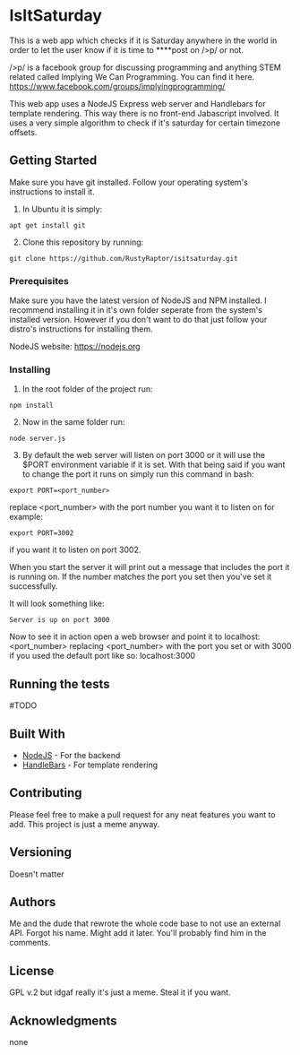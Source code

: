 # IsItSaturday

This is a web app which checks if it is Saturday anywhere in the world in order to let the user know if it is time to ****post on />p/ or not. 

/>p/ is a facebook group for discussing programming and anything STEM related called Implying We Can Programming. You can find it here. https://www.facebook.com/groups/implyingprogramming/

This web app uses a NodeJS Express web server and Handlebars for template rendering. This way there is no front-end Jabascript involved. It uses a very simple algorithm to check if it's saturday for certain timezone offsets.

## Getting Started
Make sure you have git installed. Follow your operating system's instructions to install it. 
1. In Ubuntu it is simply:
```
apt get install git
```
2. Clone this repository by running:
```
git clone https://github.com/RustyRaptor/isitsaturday.git
``` 




### Prerequisites

Make sure you have the latest version of NodeJS and NPM installed. I recommend installing it in it's own folder seperate from the system's installed version. However if you don't want to do that just follow your distro's instructions for installing them. 

NodeJS website: 
https://nodejs.org

### Installing

1. In the root folder of the project run:
```
npm install
``` 

2. Now in the same folder run:
```
node server.js
```

3. By default the web server will listen on port 3000 or it will use the $PORT environment variable if it is set. With that being said if you want to change the port it runs on simply run this command in bash:

```
export PORT=<port_number>
```
replace <port_number> with the port number you want it to listen on for example:

```
export PORT=3002
```
if you want it to listen on port 3002. 

When you start the server it will print out a message that includes the port it is running on. If the number matches the port you set then you've set it successfully. 

It will look something like: 
```
Server is up on port 3000
```

Now to see it in action open a web browser and point it to localhost:<port_number>
replacing <port_number> with the port you set or with 3000 if you used the default port like so:
localhost:3000



## Running the tests

#TODO

<!-- ### Break down into end to end tests

Explain what these tests test and why

```
Give an example
``` -->

<!-- ### And coding style tests

Explain what these tests test and why

```
Give an example
``` -->

## Built With

* [NodeJS](http://www.dropwizard.io/1.0.2/docs/) - For the backend
* [HandleBars](http://handlebarsjs.com/) - For template rendering

## Contributing

Please feel free to make a pull request for any neat features you want to add. This project is just a meme anyway. 

## Versioning

Doesn't matter 

## Authors

Me and the dude that rewrote the whole code base to not use an external API. Forgot his name. Might add it later. You'll probably find him in the comments. 

## License

GPL v.2 but idgaf really it's just a meme. Steal it if you want. 

## Acknowledgments

none
